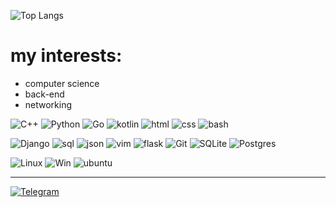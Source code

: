 ![Top Langs](https://github-readme-stats.vercel.app/api/top-langs/?username=L0puh&layout=donut&hide_title=true&langs_count=6&hide=Vim%20script,css&bg_color=0D1117&border_radius=0&text_color=EDEDED&hide_border=true)
# my interests:
- computer science 
- back-end 
- networking


![C++](https://img.shields.io/badge/c++-%2300599C.svg?style=for-the-badge&logo=c%2B%2B&logoColor=979BBD&color=333542)
![Python](https://img.shields.io/badge/python-3670A0?style=for-the-badge&logo=python&logoColor=979BBD&color=333542)
![Go](https://img.shields.io/badge/go-%2300ADD8.svg?style=for-the-badge&logo=go&logoColor=979BBD&color=333542)
![kotlin](https://img.shields.io/badge/-kotlin-3A3A3A?style=for-the-badge&logo=kotlin&logoColor=979BBD&color=333542)
![html](https://img.shields.io/badge/HTML5-E34F26?style=for-the-badge&logo=html5&&logoColor=979BBD&color=333542)
![css](https://img.shields.io/badge/CSS3-1572B6?style=for-the-badge&logo=css3&logoColor=979BBD&color=333542)
![bash](https://img.shields.io/badge/Shell_Script-121011?style=for-the-badge&logo=gnu-bash&logoColor=979BBD&color=333542)

![Django](https://img.shields.io/badge/-Django-3A3A3A?style=for-the-badge&logo=Django&logoColor=979BBD&color=333542)
![sql](https://img.shields.io/badge/-sql-3A3A3A?style=for-the-badge&logo=mysql&logoColor=979BBD&color=333542)
![json](https://img.shields.io/badge/json-5E5C5C?style=for-the-badge&logo=json&logoColor=979BBD&color=333542)
![vim](https://img.shields.io/badge/VIM-%2311AB00.svg?&style=for-the-badge&logo=vim&logoColor=979BBD&color=333542)
![flask](https://img.shields.io/badge/Flask-000000?style=for-the-badge&logo=flask&logoColor=979BBD&color=333542)
![Git](https://img.shields.io/badge/git-%23F05033.svg?style=for-the-badge&logo=git&logoColor=979BBD&color=333542)
![SQLite](https://img.shields.io/badge/sqlite-%2307405e.svg?style=for-the-badge&logo=sqlite&logoColor=979BBD&color=333542)
![Postgres](https://img.shields.io/badge/postgres-%23316192.svg?style=for-the-badge&logo=postgresql&logoColor=979BBD&color=333542)


![Linux](https://img.shields.io/badge/Linux-FCC624?style=for-the-badge&logo=linux&logoColor=979BBD&color=333542)
![Win](https://img.shields.io/badge/Windows-0078D6?style=for-the-badge&logo=windows&logoColor=979BBD&color=333542)
![ubuntu](https://img.shields.io/badge/Ubuntu-E95420?style=for-the-badge&logo=ubuntu&logoColor=979BBD&color=333542)

---
[![Telegram](https://img.shields.io/badge/Telegram-Contact_me-2CA5E0?style=for-the-badge&logo=telegram&logoColor=979BBD&color=40424F&labelColor=333542)](https://t.me/l1opuh)
